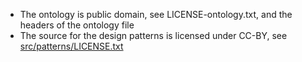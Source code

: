 * The ontology is public domain, see LICENSE-ontology.txt, and the headers of the ontology file
 * The source for the design patterns is licensed under CC-BY, see [src/patterns/LICENSE.txt](src/patterns/LICENSE.txt)

